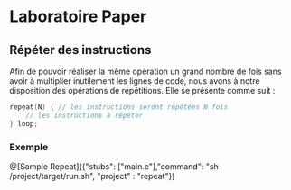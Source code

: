 # Laboratoire Paper

## Répéter des instructions

Afin de pouvoir réaliser la même opération un grand nombre de fois sans avoir à multiplier inutilement les lignes de code, nous avons à notre disposition des opérations de répétitions.
Elle se présente comme suit :
```C
repeat(N) { // les instructions seront répétées N fois
	// les instructions à répéter
} loop;
```

### Exemple

@[Sample Repeat]({"stubs": ["main.c"],"command": "sh /project/target/run.sh", "project" : "repeat"})